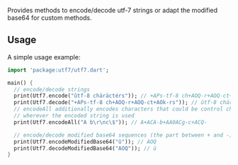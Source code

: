 Provides methods to encode/decode utf-7 strings or adapt the modified base64 for custom methods.

## Usage

A simple usage example:

```dart
import 'package:utf7/utf7.dart';

main() {
  // encode/decode strings
  print(Utf7.encode("ûtf-8 chäräctérs")); // +APs-tf-8 ch+AOQ-r+AOQ-ct+AOk-rs
  print(Utf7.decode("+APs-tf-8 ch+AOQ-r+AOQ-ct+AOk-rs")); // ûtf-8 chäräctérs
  // encodeAll additionally encodes characters that could be control characters
  // wherever the encoded string is used
  print(Utf7.encodeAll("A b\r\nc\$")); // A+ACA-b+AA0ACg-c+ACQ-

  // encode/decode modified base64 sequences (the part between + and -)
  print(Utf7.encodeModifiedBase64("û")); // AOQ
  print(Utf7.decodeModifiedBase64("AOQ")); // û
}
```
